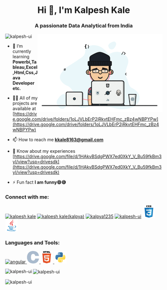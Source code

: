 
<h1 align="center">Hi 👋, I'm Kalpesh Kale</h1>
<h3 align="center">A passionate Data Analytical from India</h3>

<img align="right" alt="coding" width="400" src="https://raw.githubusercontent.com/AlaeddineMessadi/AlaeddineMessadi/main/web-developer-chilling.gif">

<p align="left"> <img src="https://komarev.com/ghpvc/?username=kalpesh-ui&label=Profile%20views&color=0e75b6&style=flat" alt="kalpesh-ui" /> </p>

- 🌱 I’m currently learning **Powerbi,Tableau,Excel,Html,Css,Java Developer etc.**

- 👨‍💻 All of my projects are available at [https://drive.google.com/drive/folders/1oLJVLbErP2jRkvtEHFmc_zBz4wNBPYPw](https://drive.google.com/drive/folders/1oLJVLbErP2jRkvtEHFmc_zBz4wNBPYPw)

- 📫 How to reach me **kkale8163@gmail.com**

- 📄 Know about my experiences [https://drive.google.com/file/d/1HAkvBSdgPWX7ed0XkY_V_Bu59fkBm3yI/view?usp=drivesdk](https://drive.google.com/file/d/1HAkvBSdgPWX7ed0XkY_V_Bu59fkBm3yI/view?usp=drivesdk)

- ⚡ Fun fact **I am funny😄😅**

<h3 align="left">Connect with me:</h3>
<p align="left">
<a href="https://linkedin.com/in/kalpesh kale" target="blank"><img align="center" src="https://raw.githubusercontent.com/rahuldkjain/github-profile-readme-generator/master/src/images/icons/Social/linked-in-alt.svg" alt="kalpesh kale" height="30" width="40" /></a>
<a href="https://fb.com/kalpesh kale(kalpya)" target="blank"><img align="center" src="https://raw.githubusercontent.com/rahuldkjain/github-profile-readme-generator/master/src/images/icons/Social/facebook.svg" alt="kalpesh kale(kalpya)" height="30" width="40" /></a>
<a href="https://instagram.com/kalpya1235" target="blank"><img align="center" src="https://raw.githubusercontent.com/rahuldkjain/github-profile-readme-generator/master/src/images/icons/Social/instagram.svg" alt="kalpya1235" height="30" width="40" /></a>
<a href="https://github.com/kalpesh-ui" target="blank"><img align="center" src="https://raw.githubusercontent.com/rahuldkjain/github-profile-readme-generator/master/src/images/icons/Social/github.svg" alt="kalpesh-ui" height="30" width="40" /></a>
<a href="https://www.w3.org/Style/CSS/" target="_blank" rel="noreferrer" style="margin-right: 10px;"> <img src="https://raw.githubusercontent.com/devicons/devicon/master/icons/css3/css3-original-wordmark.svg" alt="css3" width="40" height="40"/> </a>
<a href="https://www.java.com" target="_blank" rel="noreferrer"><img src="https://raw.githubusercontent.com/devicons/devicon/master/icons/java/java-original.svg" alt="java" width="40" height="40"/> </a>
</p>
<h3 align="left">Languages and Tools:</h3>
<p align="left"> 
<a href="https://angular.io" target="_blank" rel="noreferrer"> <img src="https://angular.io/assets/images/logos/angular/angular.svg" alt="angular" width="40" height="40"/> </a> 
<a href="https://www.cprogramming.com/" target="_blank" rel="noreferrer"> <img src="https://raw.githubusercontent.com/devicons/devicon/master/icons/c/c-original.svg" alt="c" width="40" height="40"/> </a> 
<a href="https://www.w3.org/html/" target="_blank" rel="noreferrer"> <img src="https://raw.githubusercontent.com/devicons/devicon/master/icons/html5/html5-original-wordmark.svg" alt="html5" width="40" height="40"/> </a> 
<a href="https://www.python.org" target="_blank" rel="noreferrer"> <img src="https://raw.githubusercontent.com/devicons/devicon/master/icons/python/python-original.svg" alt="python" width="40" height="40"/> </a> </p>

<p><img align="left" src="https://github-readme-stats.vercel.app/api/top-langs?username=kalpesh-ui&show_icons=true&locale=en&layout=compact" alt="kalpesh-ui" /></p>

<p>&nbsp;<img align="center" src="https://github-readme-stats.vercel.app/api?username=kalpesh-ui&show_icons=true&locale=en" alt="kalpesh-ui" /></p>

<p><img align="center" src="https://github-readme-streak-stats.herokuapp.com/?user=kalpesh-ui&" alt="kalpesh-ui" /></p>
